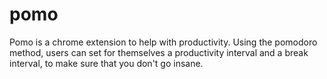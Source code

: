 # pomo
  Pomo is a chrome extension to help with productivity. Using the pomodoro method, users can set for themselves a productivity interval and a break interval, to make sure that you don't go insane. 
